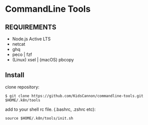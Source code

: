# CommandLine Tools

## REQUIREMENTS

- Node.js Active LTS
- netcat
- ghq
- peco | fzf
- (Linux) xsel | (macOS) pbcopy

## Install

clone repository:


```
$ git clone https://github.com/KidsCannon/commandline-tools.git $HOME/.k8n/tools
```

add to your shell rc file. (.bashrc, .zshrc etc):

```
source $HOME/.k8n/tools/init.sh
```
